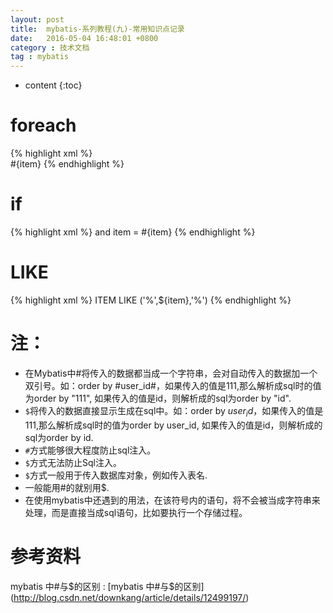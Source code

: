 ```yaml
---
layout: post
title:  mybatis-系列教程(九)-常用知识点记录
date:   2016-05-04 16:48:01 +0800
category : 技术文档
tag : mybatis
---
```


* content
{:toc}


foreach
===========================

{% highlight xml %}
<foreach item="item" collection="listItems" separator="," open="(" close=")" >  
    #{item}
</foreach>
{% endhighlight %}

if
===========================

{% highlight xml %}
<if test="item!=null">
    and item = #{item}
</if>
{% endhighlight %}

LIKE
===========================

{% highlight xml %}
    ITEM LIKE ('%',${item},'%') 
{% endhighlight %}

注：
===========================

+ 在Mybatis中#将传入的数据都当成一个字符串，会对自动传入的数据加一个双引号。如：order by #user_id#，如果传入的值是111,那么解析成sql时的值为order by "111", 如果传入的值是id，则解析成的sql为order by "id".
+ `$`将传入的数据直接显示生成在sql中。如：order by $user_id$，如果传入的值是111,那么解析成sql时的值为order by user_id,  如果传入的值是id，则解析成的sql为order by id.
+ `#`方式能够很大程度防止sql注入。
+ `$`方式无法防止Sql注入。
+ `$`方式一般用于传入数据库对象，例如传入表名. 
+ 一般能用#的就别用$. 
+ 在使用mybatis中还遇到<![CDATA[]]>的用法，在该符号内的语句，将不会被当成字符串来处理，而是直接当成sql语句，比如要执行一个存储过程。

参考资料
===========================

mybatis 中#与$的区别 : [mybatis 中#与$的区别](http://blog.csdn.net/downkang/article/details/12499197/)

<br />
<br />